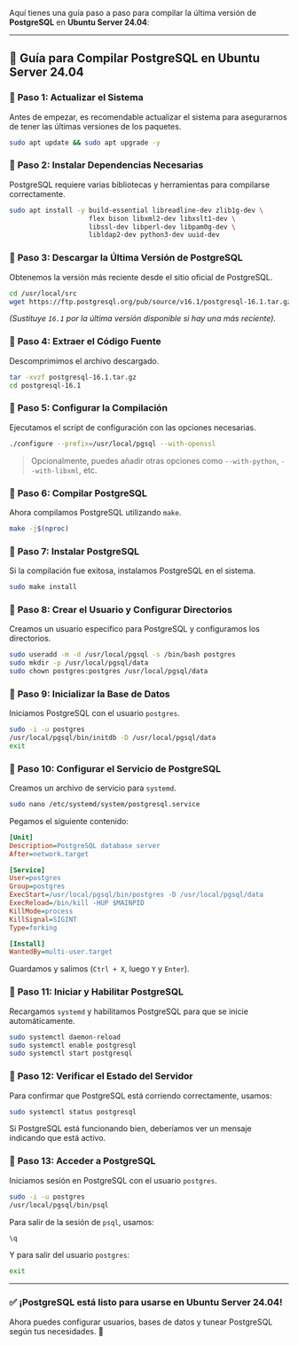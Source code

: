 Aquí tienes una guía paso a paso para compilar la última versión de **PostgreSQL** en **Ubuntu Server 24.04**:

---

## 🔹 **Guía para Compilar PostgreSQL en Ubuntu Server 24.04**

### 📌 **Paso 1: Actualizar el Sistema**
Antes de empezar, es recomendable actualizar el sistema para asegurarnos de tener las últimas versiones de los paquetes.

```bash
sudo apt update && sudo apt upgrade -y
```

### 📌 **Paso 2: Instalar Dependencias Necesarias**
PostgreSQL requiere varias bibliotecas y herramientas para compilarse correctamente.

```bash
sudo apt install -y build-essential libreadline-dev zlib1g-dev \
                    flex bison libxml2-dev libxslt1-dev \
                    libssl-dev libperl-dev libpam0g-dev \
                    libldap2-dev python3-dev uuid-dev
```

### 📌 **Paso 3: Descargar la Última Versión de PostgreSQL**
Obtenemos la versión más reciente desde el sitio oficial de PostgreSQL.

```bash
cd /usr/local/src
wget https://ftp.postgresql.org/pub/source/v16.1/postgresql-16.1.tar.gz
```
*(Sustituye `16.1` por la última versión disponible si hay una más reciente).*

### 📌 **Paso 4: Extraer el Código Fuente**
Descomprimimos el archivo descargado.

```bash
tar -xvzf postgresql-16.1.tar.gz
cd postgresql-16.1
```

### 📌 **Paso 5: Configurar la Compilación**
Ejecutamos el script de configuración con las opciones necesarias.

```bash
./configure --prefix=/usr/local/pgsql --with-openssl
```
> Opcionalmente, puedes añadir otras opciones como `--with-python`, `--with-libxml`, etc.

### 📌 **Paso 6: Compilar PostgreSQL**
Ahora compilamos PostgreSQL utilizando `make`.

```bash
make -j$(nproc)
```

### 📌 **Paso 7: Instalar PostgreSQL**
Si la compilación fue exitosa, instalamos PostgreSQL en el sistema.

```bash
sudo make install
```

### 📌 **Paso 8: Crear el Usuario y Configurar Directorios**
Creamos un usuario específico para PostgreSQL y configuramos los directorios.

```bash
sudo useradd -m -d /usr/local/pgsql -s /bin/bash postgres
sudo mkdir -p /usr/local/pgsql/data
sudo chown postgres:postgres /usr/local/pgsql/data
```

### 📌 **Paso 9: Inicializar la Base de Datos**
Iniciamos PostgreSQL con el usuario `postgres`.

```bash
sudo -i -u postgres
/usr/local/pgsql/bin/initdb -D /usr/local/pgsql/data
exit
```

### 📌 **Paso 10: Configurar el Servicio de PostgreSQL**
Creamos un archivo de servicio para `systemd`.

```bash
sudo nano /etc/systemd/system/postgresql.service
```

Pegamos el siguiente contenido:

```ini
[Unit]
Description=PostgreSQL database server
After=network.target

[Service]
User=postgres
Group=postgres
ExecStart=/usr/local/pgsql/bin/postgres -D /usr/local/pgsql/data
ExecReload=/bin/kill -HUP $MAINPID
KillMode=process
KillSignal=SIGINT
Type=forking

[Install]
WantedBy=multi-user.target
```

Guardamos y salimos (`Ctrl + X`, luego `Y` y `Enter`).

### 📌 **Paso 11: Iniciar y Habilitar PostgreSQL**
Recargamos `systemd` y habilitamos PostgreSQL para que se inicie automáticamente.

```bash
sudo systemctl daemon-reload
sudo systemctl enable postgresql
sudo systemctl start postgresql
```

### 📌 **Paso 12: Verificar el Estado del Servidor**
Para confirmar que PostgreSQL está corriendo correctamente, usamos:

```bash
sudo systemctl status postgresql
```

Si PostgreSQL está funcionando bien, deberíamos ver un mensaje indicando que está activo.

### 📌 **Paso 13: Acceder a PostgreSQL**
Iniciamos sesión en PostgreSQL con el usuario `postgres`.

```bash
sudo -i -u postgres
/usr/local/pgsql/bin/psql
```

Para salir de la sesión de `psql`, usamos:

```sql
\q
```

Y para salir del usuario `postgres`:

```bash
exit
```

---

### ✅ **¡PostgreSQL está listo para usarse en Ubuntu Server 24.04!**
Ahora puedes configurar usuarios, bases de datos y tunear PostgreSQL según tus necesidades. 🚀
